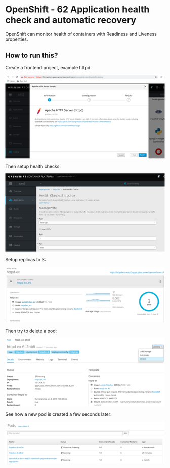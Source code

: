# OpenShift - 62 Application health check and automatic recovery
OpenShift can monitor health of containers with Readiness and Liveness properties.



## How to run this?

Create a frontend project, example httpd.

![1544201840527](1544201840527.png)



Then setup health checks:



![1546523994850](1546523994850.png)



Setup replicas to 3:



![1546524139749](1546524139749.png)

Then try to delete a pod:

![1546524194071](1546524194071.png)



See how a new pod is created a few seconds later:

![1546524264253](1546524264253.png)
